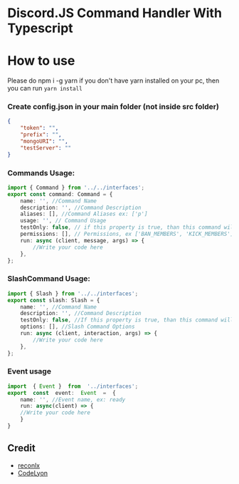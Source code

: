 # Discord.JS Command Handler With Typescript

# How to use

Please do npm i -g yarn if you don't have yarn installed on your pc, then you can run `yarn install`

### Create config.json in your main folder (not inside src folder)

```json
{
	"token": "",
	"prefix": "",
	"mongoURI": "",
	"testServer": ""
}
```

### Commands Usage:

```ts
import { Command } from '../../interfaces';
export const command: Command = {
	name: '', //Command Name
	description: '', //Command Description
	aliases: [], //Command Aliases ex: ['p']
	usage: '', // Command Usage
	testOnly: false, // if this property is true, than this command will only available at your test server
	permissions: [], // Permissions, ex ['BAN_MEMBERS', 'KICK_MEMBERS']
	run: async (client, message, args) => {
		//Write your code here
	},
};
```

### SlashCommand Usage:

```ts
import { Slash } from '../../interfaces';
export const slash: Slash = {
	name: '', //Command Name
	description: '', //Command Description
	testOnly: false, //If this property is true, than this command will only available at your test server
	options: [], //Slash Command Options
	run: async (client, interaction, args) => {
		//Write your code here
	},
};
```

### Event usage

```ts
import  { Event }  from  '../interfaces';
export  const  event:  Event  =  {
	name: '', //Event name, ex: ready
	run: async(client) => {
	//Write your code here
	}
}
```

## Credit
* [reconlx](https://www.youtube.com/channel/UCC-5dJ0BPTRSMaoDxntduHg)
* [CodeLyon](https://www.youtube.com/channel/UC08G-UJT58SbkdmcOYyOQVw)
